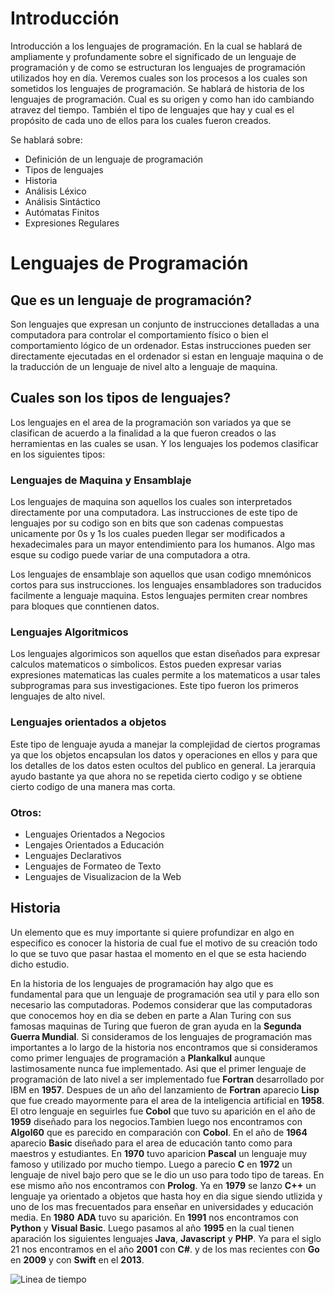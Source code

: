 # Introducción

Introducción a los lenguajes de programación. En la cual se hablará de ampliamente
y profundamente sobre el significado de un lenguaje de programación y de como se 
estructuran los lenguajes de programación utilizados hoy en día. Veremos cuales son
los procesos a los cuales son sometidos los lenguajes de programación. Se hablará de 
historia de los lenguajes de programación. Cual es su origen y como han ido cambiando 
atravez del tiempo. También el tipo de lenguajes que hay y cual es el propósito de 
cada uno de ellos para los cuales fueron creados. 

Se hablará sobre:
* Definición de un lenguaje de programación
* Tipos de lenguajes
* Historia
* Análisis Léxico
* Análisis Sintáctico
* Autómatas Finitos
* Expresiones Regulares 

# Lenguajes de Programación

## Que es un lenguaje de programación?

Son lenguajes que expresan un conjunto de instrucciones detalladas a una computadora para controlar el comportamiento físico o bien el comportamiento lógico de un ordenador. Estas instrucciones pueden ser directamente ejecutadas en el ordenador si estan en lenguaje maquina o de la traducción de un lenguaje de nivel alto a lenguaje de maquina. 

## Cuales son los tipos de lenguajes?

Los lenguajes en el area de la programación son variados ya que se clasifican de acuerdo a la finalidad a la que fueron creados o las herramientas en las cuales se usan. Y los lenguajes los podemos clasificar en los siguientes tipos:

### Lenguajes de Maquina y Ensamblaje 

Los lenguajes de maquina son aquellos los cuales son interpretados directamente por una computadora. Las instrucciones de este tipo de lenguajes por su codigo son en bits que son cadenas compuestas unicamente por 0s y 1s los cuales pueden llegar ser modificados a hexadecimales para un mayor entendimiento para los humanos. Algo mas esque su codigo puede variar de una computadora a otra.

Los lenguajes de ensamblaje son aquellos que usan codigo mnemónicos cortos para sus instrucciones. los lenguajes ensambladores son traducidos facilmente a lenguaje maquina. Estos lenguajes permiten crear nombres para bloques que conntienen datos.

### Lenguajes Algoritmicos

Los lenguajes algorimicos son aquellos que estan diseñados para expresar calculos matematicos o simbolicos. Estos pueden expresar varias expresiones matematicas las cuales permite a los matematicos a usar tales subprogramas para sus investigaciones. Este tipo fueron los primeros lenguajes de alto nivel.

### Lenguajes orientados a objetos

Este tipo de lenguaje ayuda a manejar la complejidad de ciertos programas ya que los objetos encapsulan los datos y operaciones en ellos y para que los detalles de los datos esten ocultos del publico en general. La jerarquia ayudo bastante ya que ahora no se repetida cierto codigo y se obtiene cierto codigo de una manera mas corta.

### Otros:

* Lenguajes Orientados a Negocios
* Lengajes Orientados a Educación
* Lenguajes Declarativos
* Lenguajes de Formateo de Texto
* Lenguajes de Visualizacion de la Web


## Historia 

Un elemento que es muy importante si quiere profundizar en algo en especifico es conocer la historia de cual fue el motivo de su creación todo lo que se tuvo que pasar hastaa el momento en el que se esta haciendo dicho estudio.

En la historia de los lenguajes de programación hay algo que es fundamental para que un lenguaje de programación sea util y para ello son necesario las computadoras. Podemos considerar que las computadoras que conocemos hoy en dia se deben en parte a Alan Turing con sus famosas maquinas de Turing que fueron de gran ayuda en la **Segunda Guerra Mundial**. Si consideramos de los lenguajes de programación mas importantes a lo largo de la historia nos encontramos que si consideramos como primer lenguajes de programación a **Plankalkul** aunque lastimosamente nunca fue implementado. Asi que el primer lenguaje de programación de lato nivel a ser implementado fue **Fortran** desarrollado por IBM en **1957**. Despues de un año del lanzamiento de **Fortran** aparecio **Lisp** que fue creado mayormente para el area de la inteligencia artificial en **1958**. El otro lenguaje en seguirles fue **Cobol** que tuvo su aparición en el año de **1959** diseñado para los negocios.Tambien luego nos encontramos con **Algol60** que es parecido en comparación con **Cobol**. En el año de **1964** aparecio **Basic** diseñado para el area de educación tanto como para maestros y estudiantes. En **1970** tuvo aparicion **Pascal** un lenguaje muy famoso y utilizado por mucho tiempo.
Luego a parecio **C** en **1972** un lenguaje de nivel bajo pero que se le dio un uso para todo tipo de tareas. En ese mismo año nos encontramos con **Prolog**. Ya en **1979** se lanzo **C++** un lenguaje ya orientado a objetos que hasta hoy en dia sigue siendo utlizida y uno de los mas frecuentados para enseñar en universidades y educación media. En **1980** **ADA** tuvo su aparición. En **1991** nos encontramos con **Python** y **Visual Basic**. Luego pasamos al año **1995** en la cual tienen aparación los siguientes lenguajes **Java**, **Javascript** y **PHP**. Ya para el siglo 21 nos encontramos en el año **2001** con **C#**. y de los mas recientes con **Go** en **2009** y con **Swift** en el **2013**. 

![Linea de tiempo](https://drive.google.com/uc?export=view&id=1IdWEDjhKJjDVla4amPl1tuKPM8uSkQSJ)



